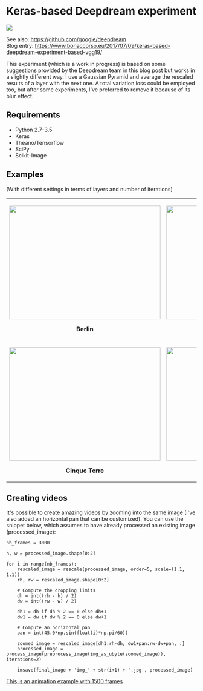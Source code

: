 # Keras-based Deepdream experiment
<img src="https://img.shields.io/github/license/mashape/apistatus.svg?maxAge=2592000"/><br/>

See also: https://github.com/google/deepdream<br/>
Blog entry: https://www.bonaccorso.eu/2017/07/09/keras-based-deepdream-experiment-based-vgg19/<br/>

This experiment (which is a work in progress) is based on some suggestions provided by the Deepdream team in this [blog post](http://googleresearch.blogspot.ch/2015/06/inceptionism-going-deeper-into-neural.html) but works in a slightly different way. I use a Gaussian Pyramid and average the rescaled results of a layer with the next one. A total variation loss could be employed too, but after some experiments, I've preferred to remove it because of its blur effect.

## Requirements
<ul>
<li>Python 2.7-3.5</li>
<li>Keras</li>
<li>Theano/Tensorflow</li>
<li>SciPy</li>
<li>Scikit-Image</li>
</ul>

## Examples
(With different settings in terms of layers and number of iterations)
<table width="100%" align="center">
<tr>
<td width="auto">
<p align="center">
<img src="https://s3-us-west-2.amazonaws.com/keras-deepdream-demo/berlin_dream.jpg" align="center" height="300" width="400">
</p>
<p align="center"><b>Berlin</b></p>
</td>
<td width="auto">
<p align="center">
<img src="https://s3-us-west-2.amazonaws.com/keras-deepdream-demo/berlin_dream_3.jpg" align="center" height="300" width="400">
</p>
<p align="center"><b>Berlin</b></p>
</td>
</tr>
<tr>
<td width="auto">
<p align="center">
<img src="https://s3-us-west-2.amazonaws.com/keras-deepdream-demo/cinque_terre_dream.jpg" align="center" height="300" width="400">
</p>
<p align="center"><b>Cinque Terre</b></p>
</td>
<td width="auto">
<p align="center">
<img src="https://s3-us-west-2.amazonaws.com/keras-deepdream-demo/rome_dream.jpg" align="center" height="300" width="400">
</p>
<p align="center"><b>Rome</b></p>
</td>
</tr>
</table>

## Creating videos
It's possible to create amazing videos by zooming into the same image (I've also added an horizontal pan that can be customized). You can use the snippet below, which assumes to have already processed an existing image (processed_image):
```
nb_frames = 3000

h, w = processed_image.shape[0:2]

for i in range(nb_frames):
    rescaled_image = rescale(processed_image, order=5, scale=(1.1, 1.1))
    rh, rw = rescaled_image.shape[0:2]
    
    # Compute the cropping limits
    dh = int((rh - h) / 2)
    dw = int((rw - w) / 2)
    
    dh1 = dh if dh % 2 == 0 else dh+1
    dw1 = dw if dw % 2 == 0 else dw+1
    
    # Compute an horizontal pan
    pan = int(45.0*np.sin(float(i)*np.pi/60))
    
    zoomed_image = rescaled_image[dh1:rh-dh, dw1+pan:rw-dw+pan, :]
    processed_image = process_image(preprocess_image(img_as_ubyte(zoomed_image)), iterations=2)
    
    imsave(final_image + 'img_' + str(i+1) + '.jpg', processed_image)
```

[This is an animation example with 1500 frames](https://www.youtube.com/watch?v=ppUhPBMj-z0)

